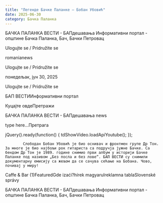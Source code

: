 ```yaml
---
title: "Легенде Бачке Паланке – Бобан Убовић"
date: 2025-06-30
category: Бачка Паланка
---
```


БАЧКА ПАЛАНКА ВЕСТИ - БАПдешавања Информативни портал - општине Бачка Паланка, Бач, Бачки Петровац

Ulogujte se / Pridružite se

romanianews

Ulogujte se / Pridružite se

понедељак, јун 30, 2025

Ulogujte se / Pridružite se

БАП ВЕСТИИнформативни портал

Куцајте овдеПретражи

БАЧКА ПАЛАНКА ВЕСТИ - БАПдешавања news

type here...Претрага

jQuery().ready(function() {
                            tdShowVideo.loadApiYoutube(); 
                        });
                        
                    
            Слободан Бобан Убовић је био оснивач и фронтмен групе Др Тон. За многе је био најбољи рок гитариста са подручја јужне Бачке. Са бендом Др Тон је 1989. године снимио први албум у историји Бачке Паланке под називом „Без посла и без лове“. БАП ВЕСТИ су снимили документарну емисију са жељом да се сачува сећање на Бобана. Чово, почивај у миру!

Caffe & Bar (1)FeaturedGde izaći?hírek magyarulreklamna tablaSlovenské správy

БАЧКА ПАЛАНКА ВЕСТИ - БАПдешавања Информативни портал - општине Бачка Паланка, Бач, Бачки Петровац
